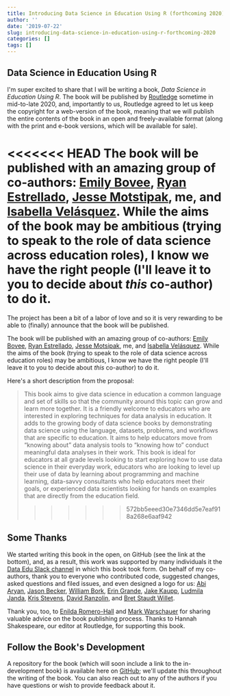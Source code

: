 ```yaml
---
title: Introducing Data Science in Education Using R (forthcoming 2020)
author: ''
date: '2019-07-22'
slug: introducing-data-science-in-education-using-r-forthcoming-2020
categories: []
tags: []
---
```


## Data Science in Education Using R

I'm super excited to share that I will be writing a book, *Data Science in Education Using R*. The book will be published by [Routledge](https://www.routledge.com) sometime in mid-to-late 2020, and, importantly to us, Routledge agreed to let us keep the copyright for a web-version of the book, meaning that we will publish the entire contents of the book in an open and freely-available format (along with the print and e-book versions, which will be available for sale). 

<<<<<<< HEAD
The book will be published with an amazing group of co-authors: [Emily Bovee](https://www.emilybovee.com/), [Ryan Estrellado](https://ryanestrellado.netlify.com/), [Jesse Motstipak](https://www.jessemaegan.com/), me, and [Isabella Velásquez](https://ivelasq.rbind.io). While the aims of the book may be ambitious (trying to speak to the role of data science across education roles), I know we have the right people (I'll leave it to you to decide about *this* co-author) to do it.
=======
The project has been a bit of a labor of love and so it is very rewarding to be able to (finally) announce that the book will be published.

The book will be published with an amazing group of co-authors: [Emily Bovee](https://www.emilybovee.com/), [Ryan Estrellado](https://ryanestrellado.netlify.com/), [Jesse Motsipak](https://www.jessemaegan.com/), me, and [Isabella Velásquez](https://ivelasq.rbind.io). While the aims of the book (trying to speak to the role of data science across education roles) may be ambitious, I know we have the right people (I'll leave it to you to decide about *this* co-author) to do it.

Here's a short description from the proposal:

> This book aims to give data science in education a common language and set of skills so that the community around this topic can grow and learn more together. It is a friendly welcome to educators who are interested in exploring techniques for data analysis in education. It adds to the growing body of data science books by demonstrating data science using the language, datasets, problems, and workflows that are specific to education. It aims to help educators move from “knowing about” data analysis tools to “knowing how to” conduct meaningful data analyses in their work. This book is ideal for educators at all grade levels looking to start exploring how to use data science in their everyday work, educators who are looking to level up their use of data by learning about programming and machine learning, data-savvy consultants who help educators meet their goals, or experienced data scientists looking for hands on examples that are directly from the education field.
>>>>>>> 572bb5eeed30e7346dd5e7eaf918a268e6aaf942

## Some Thanks

We started writing this book in the open, on GitHub (see the link at the bottom), and, as a result, this work was supported by many individuals it the [Data Edu Slack channel](https://dataedu.slack.com/) in which this book took form. On behalf of my co-authors, thank you to everyone who contributed code, suggested changes, asked questions and filed issues, and even designed a logo for us: [Abi Aryan](http://www.abiaryan.com/), [Jason Becker](https://www.linkedin.com/in/jsonbecker/), [William Bork](http://www.williambork.com/), [Erin Grande](http://eringrand.github.io/), [Jake Kaupp](http://www.jakekaupp.com/), [Ludmila Janda](https://www.linkedin.com/in/ludmila-janda-866259119/), [Kris Stevens](https://www.linkedin.com/in/kristopherdelanestevens/), [David Ranzolin](https://github.com/daranzolin), and [Bret Staudt Willet](http://bretsw.com/). 

Thank you, too, to [Enilda Romero-Hall](https://www.enildaromero.net/) and [Mark Warschauer](http://education.uci.edu/markw-bio.html) for sharing valuable advice on the book publishing process. Thanks to Hannah Shakespeare, our editor at Routledge, for supporting this book.

## Follow the Book's Development

A repository for the book (which will soon include a link to the in-development book) is available here on [GitHub](https://github.com/data-edu/data-science-in-education); we'll update this throughout the writing of the book. You can also reach out to any of the authors if you have questions or wish to provide feedback about it.